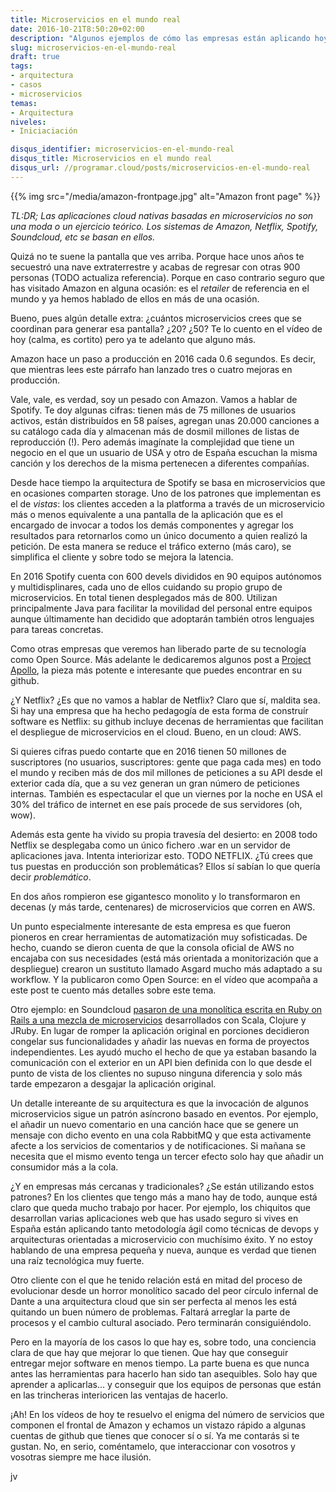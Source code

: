 ```yaml
---
title: Microservicios en el mundo real
date: 2016-10-21T8:50:20+02:00
description: "Algunos ejemplos de cómo las empresas están aplicando hoy en día arquitecturas orientadas a microservicios"
slug: microservicios-en-el-mundo-real
draft: true
tags:
- arquitectura
- casos
- microservicios
temas:
- Arquitectura
niveles:
- Iniciaciación

disqus_identifier: microservicios-en-el-mundo-real
disqus_title: Microservicios en el mundo real
disqus_url: //programar.cloud/posts/microservicios-en-el-mundo-real
---
```


{{% img src="/media/amazon-frontpage.jpg" alt="Amazon front page" %}}

*TL:DR; Las aplicaciones cloud nativas basadas en microservicios no son una moda o un ejercicio teórico. Los sistemas de Amazon, Netflix, Spotify, Soundcloud, etc se basan en ellos.*

Quizá no te suene la pantalla que ves arriba. Porque hace unos años te secuestró una nave extraterrestre y acabas de regresar con otras 900 personas (TODO actualiza referencia). Porque en caso contrario seguro que has visitado Amazon en alguna ocasión: es el *retailer* de referencia en el mundo y ya hemos hablado de ellos en más de una ocasión. <!--more-->

Bueno, pues algún detalle extra: ¿cuántos microservicios crees que se coordinan para generar esa pantalla? ¿20? ¿50? Te lo cuento en el vídeo de hoy (calma, es cortito) pero ya te adelanto que alguno más.

Amazon hace un paso a producción en 2016 cada 0.6 segundos. Es decir, que mientras lees este párrafo han lanzado tres o cuatro mejoras en producción. 

Vale, vale, es verdad, soy un pesado con Amazon. Vamos a hablar de Spotify. Te doy algunas cifras: tienen más de 75 millones de usuarios activos, están distribuídos en 58 países, agregan unas 20.000 canciones a su catálogo cada día y almacenan más de dosmil millones de listas de reproducción (!). Pero además imagínate la complejidad que tiene un negocio en el que un usuario de USA y otro de España escuchan la misma canción y los derechos de la misma pertenecen a diferentes compañías.

Desde hace tiempo la arquitectura de Spotify se basa en microservicios que en ocasiones comparten storage. Uno de los patrones que implementan es el de *vistas*: los clientes acceden a la platforma a través de un microservicio más o menos equivalente a una pantalla de la aplicación que es el encargado de invocar a todos los demás componentes y agregar los resultados para retornarlos como un único documento a quien realizó la petición. De esta manera se reduce el tráfico externo (más caro), se simplifica el cliente y sobre todo se mejora la latencia.

En 2016 Spotify cuenta con 600 devels divididos en 90 equipos autónomos y multidisplinares, cada uno de ellos cuidando su propio grupo de microservicios. En total tienen desplegados más de 800. Utilizan principalmente Java para facilitar la movilidad del personal entre equipos aunque últimamente han decidido que adoptarán también otros lenguajes para tareas concretas.

Como otras empresas que veremos han liberado parte de su tecnología como Open Source. Más adelante le dedicaremos algunos post a [Project Apollo](TODO), la pieza más potente e interesante que puedes encontrar en su github.

¿Y Netflix? ¿Es que no vamos a hablar de Netflix? Claro que sí, maldita sea. Si hay una empresa que ha hecho pedagogía de esta forma de construír software es Netflix: su github incluye decenas de herramientas que facilitan el despliegue de microservicios en el cloud. Bueno, en un cloud: AWS. 

Si quieres cifras puedo contarte que en 2016 tienen 50 millones de suscriptores (no usuarios, suscriptores: gente que paga cada mes) en todo el mundo y reciben más de dos mil millones de peticiones a su API desde el exterior cada día, que a su vez generan un gran número de peticiones internas. También es espectacular el que un viernes por la noche en USA el 30% del tráfico de internet en ese país procede de sus servidores (oh, wow).

Además esta gente ha vivido su propia travesía del desierto: en 2008 todo Netflix se desplegaba como un único fichero .war en un servidor de aplicaciones java. Intenta interiorizar esto. TODO NETFLIX. ¿Tú crees que tus puestas en producción son problemáticas? Ellos sí sabían lo que quería decir *problemático*. 

En dos años rompieron ese gigantesco monolito y lo transformaron en decenas (y más tarde, centenares) de microservicios que corren en AWS.

Un punto especialmente interesante de esta empresa es que fueron pioneros en crear herramientas de automatización muy sofisticadas. De hecho, cuando se dieron cuenta de que la consola oficial de AWS no encajaba con sus necesidades (está más orientada a monitorización que a despliegue) crearon un sustituto llamado Asgard mucho más adaptado a su workflow. Y la publicaron como Open Source: en el vídeo que acompaña a este post te cuento más detalles sobre este tema.

Otro ejemplo: en Soundcloud [pasaron de una monolítica escrita en Ruby on Rails a una mezcla de microservicios](//philcalcado.com/2015/09/08/how_we_ended_up_with_microservices.html) desarrollados con Scala, Clojure y JRuby. En lugar de romper la aplicación original en porciones decidieron congelar sus funcionalidades y añadir las nuevas en forma de proyectos independientes. Les ayudó mucho el hecho de que ya estaban basando la comunicación con el exterior en un API bien definida con lo que desde el punto de vista de los clientes no supuso ninguna diferencia y solo más tarde empezaron a desgajar la aplicación original.

Un detalle intereante de su arquitectura es que la invocación de algunos microservicios sigue un patrón asíncrono basado en eventos. Por ejemplo, el añadir un nuevo comentario en una canción hace que se genere un mensaje con dicho evento en una cola RabbitMQ y que esta activamente afecte a los servicios de comentarios y de notificaciones. Si mañana se necesita que el mismo evento tenga un tercer efecto solo hay que añadir un consumidor más a la cola.

¿Y en empresas más cercanas y tradicionales? ¿Se están utilizando estos patrones? En los clientes que tengo más a mano hay de todo, aunque está claro que queda mucho trabajo por hacer. Por ejemplo, los chiquitos que desarrollan varias aplicaciones web que has usado seguro si vives en España están aplicando tanto metodología ágil como técnicas de devops y arquitecturas orientadas a microservicio con muchísimo éxito. Y no estoy hablando de una empresa pequeña y nueva, aunque es verdad que tienen una raíz tecnológica muy fuerte.

Otro cliente con el que he tenido relación está en mitad del proceso de evolucionar desde un horror monolítico sacado del peor círculo infernal de Dante a una arquitectura cloud que sin ser perfecta al menos les está quitando un buen número de problemas. Faltará arreglar la parte de procesos y el cambio cultural asociado. Pero terminarán consiguiéndolo.

Pero en la mayoría de los casos lo que hay es, sobre todo, una conciencia clara de que hay que mejorar lo que tienen. Que hay que conseguir entregar mejor software en menos tiempo. La parte buena es que nunca antes las herramientas para hacerlo han sido tan asequibles. Solo hay que aprender a aplicarlas... y conseguir que los equipos de personas que están en las trincheras interioricen las ventajas de hacerlo.

¡Ah! En los vídeos de hoy te resuelvo el enigma del número de servicios que componen el frontal de Amazon y echamos un vistazo rápido a algunas cuentas de github que tienes que conocer sí o sí. Ya me contarás si te gustan. No, en serio, coméntamelo, que interaccionar con vosotros y vosotras siempre me hace ilusión.

jv










